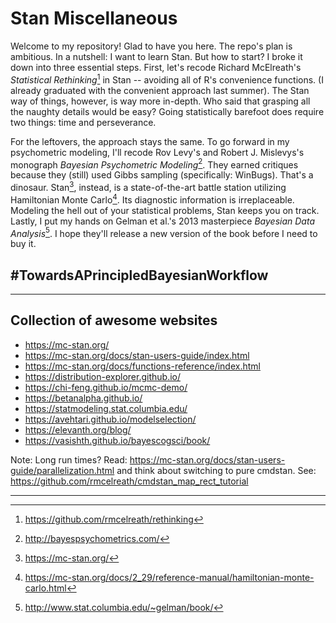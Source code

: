 # Stan Miscellaneous

Welcome to my repository! Glad to have you here. The repo's plan is ambitious.
In a nutshell: I want to learn Stan. But how to start? I broke it down into
three essential steps. First, let's recode Richard McElreath's *Statistical
Rethinking*[^1] in Stan -- avoiding all of R's convenience functions. (I already
graduated with the convenient approach last summer). The Stan way of things,
however, is way more in-depth. Who said that grasping all the naughty details
would be easy? Going statistically barefoot does require two things: time and
perseverance. 

For the leftovers, the approach stays the same. To go forward in my
psychometric modeling, I'll recode Rov Levy's and Robert J. Mislevys's
monograph *Bayesian Psychometric Modeling*[^2]. They earned critiques because
they (still) used Gibbs sampling (specifically: WinBugs). That's a dinosaur.
Stan[^3], instead, is a state-of-the-art battle station utilizing Hamiltonian Monte
Carlo[^4]. Its diagnostic information is irreplaceable. Modeling the hell out
of your statistical problems, Stan keeps you on track. Lastly, I put my hands
on Gelman et al.'s 2013 masterpiece *Bayesian Data Analysis*[^5]. I hope
they'll release a new version of the book before I need to buy it.

## #TowardsAPrincipledBayesianWorkflow

---

## Collection of awesome websites

- https://mc-stan.org/
- https://mc-stan.org/docs/stan-users-guide/index.html
- https://mc-stan.org/docs/functions-reference/index.html
- https://distribution-explorer.github.io/
- https://chi-feng.github.io/mcmc-demo/
- https://betanalpha.github.io/
- https://statmodeling.stat.columbia.edu/
- https://avehtari.github.io/modelselection/
- https://elevanth.org/blog/
- https://vasishth.github.io/bayescogsci/book/

Note: Long run times? Read:
https://mc-stan.org/docs/stan-users-guide/parallelization.html and think about
switching to pure cmdstan. See: https://github.com/rmcelreath/cmdstan_map_rect_tutorial

---

[^1]: https://github.com/rmcelreath/rethinking

[^2]: http://bayespsychometrics.com/

[^3]: https://mc-stan.org/

[^4]: https://mc-stan.org/docs/2_29/reference-manual/hamiltonian-monte-carlo.html

[^5]: http://www.stat.columbia.edu/~gelman/book/


